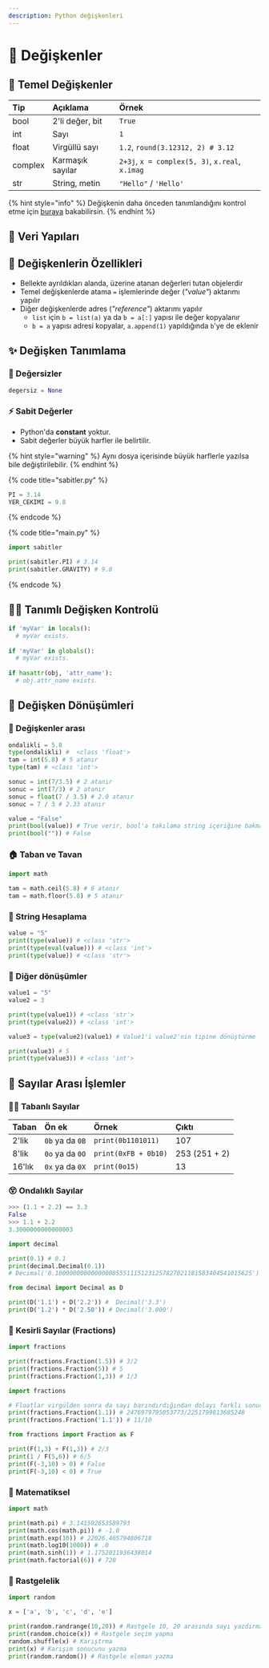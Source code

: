 ```yaml
---
description: Python değişkenleri
---
```


# 💎 Değişkenler

## 🧱 Temel Değişkenler

| Tip | Açıklama | Örnek |
| :--- | :--- | :--- |
| bool | 2'li değer, bit | `True` |
| int | Sayı | `1` |
| float | Virgüllü sayı | `1.2`, `round(3.12312, 2) # 3.12` |
| complex | Karmaşık sayılar | `2+3j`, `x = complex(5, 3)`, `x.real`, `x.imag` |
| str | String, metin | `"Hello"` / `'Hello'` |

{% hint style="info" %}
Değişkenin daha önceden tanımlandığını kontrol etme için [buraya](https://stackoverflow.com/questions/843277/how-do-i-check-if-a-variable-exists) bakabilirsin.
{% endhint %}

## 💽 Veri Yapıları

## 🎈 Değişkenlerin Özellikleri

* Bellekte ayrıldıkları alanda, üzerine atanan değerleri tutan objelerdir
* Temel değişkenlerde atama `=` işlemlerinde değer \(_"value"_\) aktarımı yapılır
* Diğer değişkenlerde adres \(_"reference"_\) aktarımı yapılır
  * `list` için `b = list(a)` ya da `b = a[:]` yapısı ile değer kopyalanır
  * `b = a` yapısı adresi kopyalar, `a.append(1)` yapıldığında `b`'ye de eklenir

## ✨ Değişken Tanımlama

### 🐥 Değersizler

```python
degersiz = None
```

### ⚡ Sabit Değerler

* Python'da **constant** yoktur. 
* Sabit değerler büyük harfler ile belirtilir.

{% hint style="warning" %}
Aynı dosya içerisinde büyük harflerle yazılsa bile değiştirilebilir.
{% endhint %}

{% code title="sabitler.py" %}
```python
PI = 3.14
YER_CEKIMI = 9.8
```
{% endcode %}

{% code title="main.py" %}
```python
import sabitler

print(sabitler.PI) # 3.14
print(sabitler.GRAVITY) # 9.8
```
{% endcode %}

## 👮‍♂️ Tanımlı Değişken Kontrolü

```python
if 'myVar' in locals():
  # myVar exists.
  
if 'myVar' in globals():
  # myVar exists.
  
if hasattr(obj, 'attr_name'):
  # obj.attr_name exists.
```

## 💱 Değişken Dönüşümleri

### 🔄 Değişkenler arası

```python
ondalikli = 5.8
type(ondalikli) #  <class 'float'>
tam = int(5.8) # 5 atanır
type(tam) # <class 'int'>

sonuc = int(7/3.5) # 2 atanır
sonuc = int(7/3) # 2 atanır
sonuc = float(7 / 3.5) # 2.0 atanır
sonuc = 7 / 3 # 2.33 atanır

value = "False"
print(bool(value)) # True verir, bool'a takılama string içeriğine bakmaz.
print(bool("")) # False
```

### 🏠 Taban ve Tavan

```python
import math

tam = math.ceil(5.8) # 6 atanır
tam = math.floor(5.8) # 5 atanır
```

### 🧮 String Hesaplama

```python
value = "5"
print(type(value)) # <class 'str'>
print(type(eval(value))) # <class 'int'>
print(type(value)) # <class 'str'>
```

### 🌁 Diğer dönüşümler

```python
value1 = "5"
value2 = 3

print(type(value1)) # <class 'str'>
print(type(value2)) # <class 'int'>

value3 = type(value2)(value1) # Value1'i value2'nin tipine dönüştürme

print(value3) # 5
print(type(value3)) # <class 'int'>
```

## 🧮 Sayılar Arası İşlemler

### 👨‍💻 Tabanlı Sayılar

| Taban | Ön ek | Örnek | Çıktı |
| :--- | :--- | :--- | :--- |
| 2'lik | `0b` ya da `0B` | `print(0b1101011)` | 107 |
| 8'lik | `0o` ya da `0O` | `print(0xFB + 0b10)` | 253 \(251 + 2\) |
| 16'lık | `0x` ya da `0X` | `print(0o15)` | 13 |

### 😵 Ondalıklı Sayılar

```python
>>> (1.1 + 2.2) == 3.3
False
>>> 1.1 + 2.2
3.3000000000000003
```

```python
import decimal

print(0.1) # 0.1
print(decimal.Decimal(0.1)) 
# Decimal('0.1000000000000000055511151231257827021181583404541015625')
```

```python
from decimal import Decimal as D

print(D('1.1') + D('2.2')) #  Decimal('3.3')
print(D('1.2') * D('2.50')) # Decimal('3.000')
```

### 🔪 Kesirli Sayılar \(Fractions\)

```python
import fractions

print(fractions.Fraction(1.5)) # 3/2
print(fractions.Fraction(5)) # 5
print(fractions.Fraction(1,3)) # 1/3
```

```python
import fractions

# Floatlar virgülden sonra da sayı barındırdığından dolayı farklı sonuç verir
print(fractions.Fraction(1.1)) # 2476979795053773/2251799813685248
print(fractions.Fraction('1.1')) # 11/10
```

```python
from fractions import Fraction as F

print(F(1,3) + F(1,3)) # 2/3
print(1 / F(5,6)) # 6/5
print(F(-3,10) > 0) # False
print(F(-3,10) < 0) # True
```

### 🧮 Matematiksel

```python
import math

print(math.pi) # 3.141592653589793
print(math.cos(math.pi)) # -1.0
print(math.exp(10)) # 22026.465794806718
print(math.log10(1000)) # .0
print(math.sinh(1)) # 1.1752011936438014
print(math.factorial(6)) # 720
```

### 🎲 Rastgelelik

```python
import random

x = ['a', 'b', 'c', 'd', 'e']

print(random.randrange(10,20)) # Rastgele 10, 20 arasında sayı yazdırma
print(random.choice(x)) # Rastgele seçim yapma
random.shuffle(x) # Karıştrma
print(x) # Karışım sonucunu yazma
print(random.random()) # Rastgele eleman yazma
```

